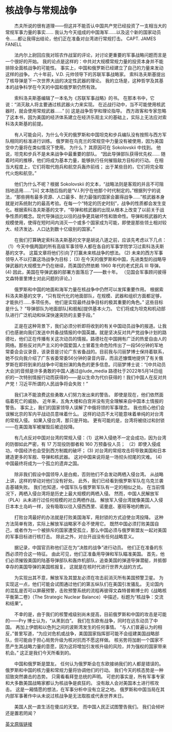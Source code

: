 # 核战争与常规战争

&emsp;&emsp;杰夫所说的很有道理——但这并不能否认中国共产党已经投资了一支相当大的常规军事力量的事实…… 我认为今天组成的中国海军……以及这个新的国家动员令……都让我得出结论，他们正在准备对台湾进行常规打击。
CAPT. JAMES FANELL

&emsp;&emsp;法内尔上尉回应我对班农作战室的评论，对讨论更重要的军事战略问题而言是一个很好的开始。 我的论点是这样的：中共对大规模常规力量的投资本身并不能排除全面核战争的可能性。 事实上，中国和俄罗斯已经建立了自己的力量来发动这样的战争。 六十年前，V.D. 元帅领导下的苏联军事战略家。 索科洛夫斯基提出了核导弹是下一次世界大战的决定性武器的理论。 我的立场是，这种哲学及其基本的战争科学在今天的中国和俄罗斯仍然有效。

&emsp;&emsp;索科洛夫斯基编辑了一本名为《苏联军事战略》的书。 在那本书中，它说：“消灭敌人将主要通过核武器火力来实现。 在近战行动中，当不可能使用核武器时，就会使用常规武器……” [i] 这是战争哲学和理论指导。 西方政客和专家忽略了这本书，因为美国的经济体系建立在经济乐观主义的基础上，实际上无法应对索科洛夫斯基的前提。

&emsp;&emsp;有人可能会问，为什么今天的俄罗斯和中国坦克和步兵编队没有按照与西方军队相同的标准进行训练。 俄罗斯在乌克兰的常规空中力量没有被使用，因为美国空中力量将在类似情况下使用。 为什么？ 其原因可在 Sokolovskii 中找到。 他说，坦克和步兵不是未来战争中最重要的部队。 “因此导弹部队获得优先权…… 随着时间的推移，他们将成为基本力量，能够执行任何摧毁敌方目标的行动。 在相当大程度上，它们将取代炮兵和航空兵轰炸前线； 出于某些目的，它们将完全取代火炮和航空。”

&emsp;&emsp;他们为什么不呢？根据 Sokolovskii 的文本，“战略法则是客观的并且不可阻挡地适用……”[iii] 文本随后指的是“V.I.列宁在他那个时代制定的。”根据列宁的说法，“那些拥有最多资源、人口最多、耐力最强的国家会赢得战争……”核武器本身就是对系统耐力的最高考验。在每一个“特定的历史时刻”，战争的性质都会发生变化。根据索科洛夫斯基的文字，“导弹和核武器的出现从根本上改变了以前关于战争性质的概念。现代导弹战比以往的战争更具破坏性和致命性。导弹和​​核武器的大规模使用，使得在短时间内消灭一个或多个国家成为可能，即使是那些领土相对较大、经济发达、人口达到数十亿级别的国家。”

&emsp;&emsp;在我们打算确定索科洛夫斯基的文字是胡说八道之前，应该先考虑以下几点：（1）今天中俄两国的所有高级军事领导人都在各自的军事学院学习过索科洛夫斯基的文字。 这篇文章将他们引向了打赢未来核战争的想法。 (2) 未来的西方军事领导人不以打赢这场战争为目标； (3) 在今天的俄罗斯和中国，先进类型的战略导弹武器的大规模生产仍在继续，而美国仍然依赖 1960 年代的老式民兵 III 导弹。 (4) 因此，美国在导弹武器的部署方面落后了——数十年。 （见国会军事顾问彼得文森特普里博士对此问题的评论。）

&emsp;&emsp;俄罗斯和中国的地面和海军力量在核战争中仍然可以发挥重要作用。 根据索科洛夫斯基的文字，“只有现代化的地面部队，在规模、武器和组织方面都足够，才能执行……多项任务。 他们是实现最终战争目标的极其重要的角色。” 这些目标是什么？ “导弹部队为地面部队[和舰船]提供基本火力。 它们将成为坦克和机动部队进行广泛机动和纵深快速突防的主要手段。”

&emsp;&emsp;正是在这种背景下，我们必须分析即将收到的有关中国动员战争的报道。让我们也感谢向我们发送中共备战情报的中国英雄。就是坚决反对共产党战争计划的路德社，他们正在传播有关这次动员的情报。路德社在中国拥有广泛的热爱自由人的网络。那些反对共产主义的中国爱国人士冒着生命危险传出了一段56分钟的军地常委会会议录音，该录音是讨论广东省备战的。目前我与闫丽梦博士保持着联系，她不仅向我介绍了广东省委常委56分钟的录音内容，而且还慷慨地提供了有关俄罗斯在即将到来的战争中可能扮演的角色的更多信息。闫丽梦博士说：“[中共动员大会]的音频是许多勇敢的中国人通过@lude_media 路德社于2022年5月14日组织的一次特别情报行动而获得的——是以生命为代价获得的！我们中国人在反对共产党！习近平所谓的人民战争将会失败！”

&emsp;&emsp;我们决不能浪费这些勇敢人们努力发出来的警告。 即使是现在，他们依然面临着死亡的威胁。 近年来，五角大楼和白宫并没有完全理解来自中国本土情报的警告。 事实上，我们的国家领导人误解了中俄将领的军事理念。 我也担心他们会误解北京的军内平战动员意味着什么。 这样的动员不太可能意味着单纯的对台湾的常规入侵。 如果入侵台湾，那只是开始。 更有可能的是，台湾将被绕过和封锁——在美国海军被摧毁后被迫投降。

&emsp;&emsp;有几点反对中国对台湾的常规入侵：（1）这种入侵绝不一定会成功，因为台湾的防御如此严密，有 17 万现役防御者和 160 万预备役人员； （2）即使入侵成功，中国经济也会受到西方制裁的破坏； (3) 对台湾的常规攻击将导致美国和日本建造更多的军舰、导弹和核武器。 这对中国来说将是一场彻头彻尾的灾难。 (4) 中国最终将成为一个孤立的遗弃之国。

&emsp;&emsp;除非我们假设中国领导人是白痴，否则他们不会发动两栖入侵台湾。 从战略上讲，这样的举动对他们没有好处。 此外，我们已经看到俄罗斯军队在乌克兰袭击基辅失败。 我们也知道，中国军队与俄罗斯军队有一定的相似之处。 在当前情况下，两栖入侵台湾将是历史上最大规模的两栖入侵。 然而，中国人民解放军（PLA）从未进行过任何规模的对立两栖作战。 解放军入侵台湾就像美国人入侵日本本土岛屿一样，没有吸取以往入侵西西里、诺曼底、塞班等地的教训。

&emsp;&emsp;打败台湾最好的办法就是打败美国海军，用封锁的方式迫使台湾投降。 这种方法简单有效，实际上解放军战略家不会不使用它。 既然中国必须打败美国自己，或者作为一个被排斥的国家遭受孤立，那么中国必须与俄罗斯盟友一起对美国的军事目标进行核打击。 除此之外，对台开战没有任何战略意义。

&emsp;&emsp;据记录，中国官员称他们正在为“决胜的战争”进行动员。 他们正在准备的东西必须符合这一特征。 由此可见，他们正准备用导弹和军队瞄准美国。 首先，他们必须摧毁美国的陆基导弹部队和轰炸机部队，追查美国的弹道导弹潜艇，并抵御幸存的美国导弹的美国核报复。 这就是在核时代进行世界大战的方式。

&emsp;&emsp;为实现出其不意，解放军及其盟友必须在攻击前消灭所有美国预警卫星。 为实现这一点，他们可能会试图通过他们的第五纵队们在美国引发骚乱。 无论国内的混乱是否可以屏蔽预警，击败预警系统的流程再彼得文森特普赖博士的《战略核平衡第二卷》（The Strategic Nuclear Balance）中描述，标题为“核战争：交流和结果”。

&emsp;&emsp;不幸的是，由于我们的核警戒级别尚未提高，目前俄罗斯和中国的攻击是可能的——Pry 博士认为，“从黑到白”。 我们在东欧有战争，同时在远东动员了中国。 再加上伊朗和以色列之间的波斯湾发生的任何事情。 “与人们普遍认为的相反，”普里写道，“为应对危机或战争，美国国家指挥部可能不会组建美国战略部队，但可能由于担心局势升级为核对抗而不愿这样做。 核劣势将加剧一个国家不愿产生其战略力量的意愿，因为这将增加引发核升级的风险，并为强权的国家带来机会。” 这正是我们今天所看到的。

&emsp;&emsp;中国和俄罗斯是盟友。 任何认为俄罗斯会在东欧接纳我们的人都是错误的。 俄罗斯和中国的核力量和常规力量将协调他们的行动。 我们今天的核态势是一种招致突然袭击的态势。 只需看看拜登总统的声明。 可悲的事实是，所有军事专家和大多数美国战略家都认为核战争是疯狂的。 没有敌人会对美国本土进行核攻击。 这是一厢情愿的想法，在军事分析中没有立足之地。 俄罗斯和中国当局在其内部军事著作中从未说过核战争是无法取胜或代表世界末日。

&emsp;&emsp;美国人民一直生活在傻瓜的天堂。 而中国人民正试图警告我们。 我们会倾听还是置若罔闻？

[英文原版链接](https://jrnyquist.blog/2022/05/31/nuclear-vs-conventional-war/)